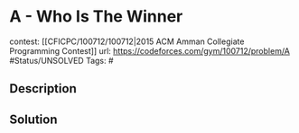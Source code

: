 # A - Who Is The Winner

contest: [[CFICPC/100712/100712|2015 ACM Amman Collegiate Programming Contest]]
url: https://codeforces.com/gym/100712/problem/A
#Status/UNSOLVED
Tags: #

## Description

## Solution

